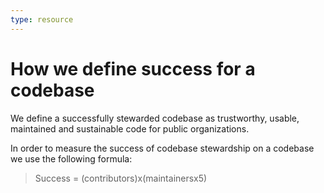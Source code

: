 ```yaml
---
type: resource
---
```


# How we define success for a codebase

We define a successfully stewarded codebase as trustworthy, usable, maintained and sustainable code for public organizations.

In order to measure the success of codebase stewardship on a codebase we use the following formula:

> Success = (contributors)x(maintainersx5)
